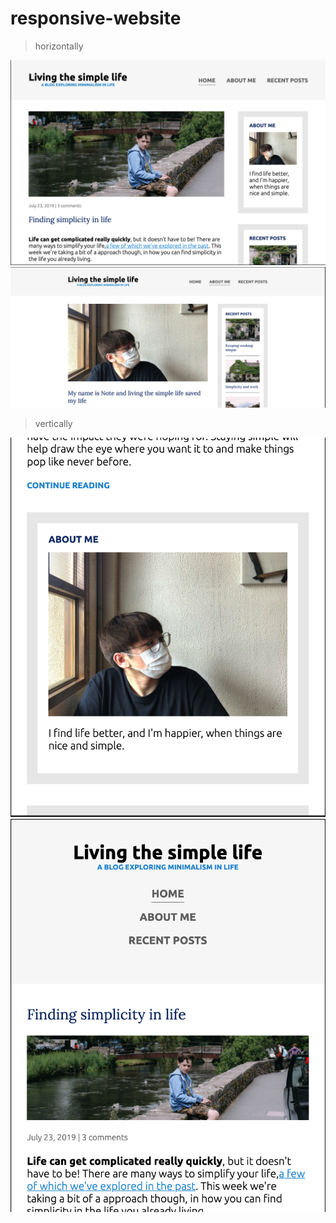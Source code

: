 # responsive-website

> horizontally



<p align="center">
  <img src="screenshot/screenshot3.png" alt="screenshot" width="738">
  <img src="screenshot/screenshot4.png" alt="screenshot" width="738">
</p>

> vertically

<p align="center">
  <img src="screenshot/screenshot1.png" alt="screenshot" width="738">
  <img src="screenshot/screenshot2.png" alt="screenshot" width="738">
</p>

